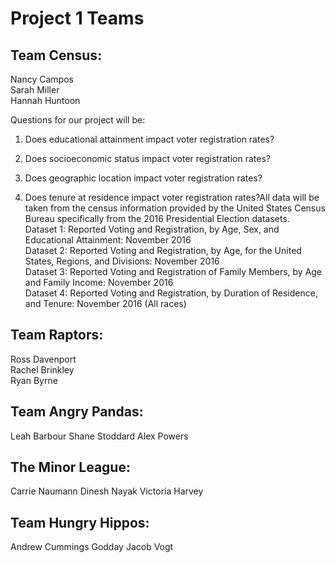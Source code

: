 # Project 1 Teams

## Team Census:  
Nancy Campos  
Sarah Miller  
Hannah Huntoon

Questions for our project will be:  

1.  Does educational attainment impact voter registration rates?
2.  Does socioeconomic status impact voter registration rates?

3. Does geographic location impact voter registration rates?  
4. Does tenure at residence impact voter registration rates?All data will be taken from the census information provided by the United States Census Bureau specifically from the 2016 Presidential Election datasets.  
Dataset 1: Reported Voting and Registration, by Age, Sex, and Educational Attainment: November 2016  
Dataset 2: Reported Voting and Registration, by Age, for the United States, Regions, and Divisions: November 2016  
Dataset 3: Reported Voting and Registration of Family Members, by Age and Family Income: November 2016  
Dataset 4: Reported Voting and Registration, by Duration of Residence, and Tenure: November 2016 (All races)

## Team Raptors:  
Ross Davenport  
Rachel Brinkley  
Ryan Byrne

## Team Angry Pandas:
Leah Barbour
Shane Stoddard
Alex Powers

## The Minor League:
Carrie Naumann
Dinesh Nayak
Victoria Harvey


## Team Hungry Hippos:
Andrew Cummings
Godday
Jacob Vogt
<!--stackedit_data:
eyJoaXN0b3J5IjpbLTEwNjk5MzU5NDcsLTE4MzYyODgwMjksLT
E0OTM0MjUxMjMsLTE4OTUyMzI1NzQsLTE3NTcwMjM2NywtMTAx
MTU2ODA0MV19
-->